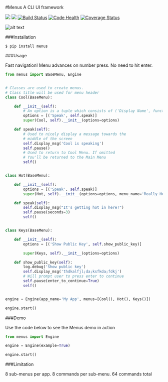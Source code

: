 #Menus
A CLI UI framework

[![](https://badge.fury.io/py/Menus.svg)](http://badge.fury.io/py/Menus)
[![](https://requires.io/github/JMSwag/Menus/requirements.svg?branch=master)](https://requires.io/github/JMSwag/Menus/requirements/?branch=master)
[![Build Status](https://travis-ci.org/JMSwag/Menus.svg?branch=master)](https://travis-ci.org/JMSwag/Menus)
[![Code Health](https://landscape.io/github/JMSwag/Menus/master/landscape.svg?style=flat)](https://landscape.io/github/JMSwag/Menus/master)
[![Coverage Status](https://coveralls.io/repos/github/JMSwag/Menus/badge.svg)](https://coveralls.io/github/JMSwag/Menus)

![alt text](https://ds-website-images-all-sites.s3.amazonaws.com/menus-screenshot.png)


###Installation

```
$ pip install menus
```


###Usage

Fast navigation! Menu advances on number press. No need to hit enter.

```python
from menus import BaseMenu, Engine


# Classes are used to create menus.
# Class title will be used for menu header
class Cool(BaseMenu):

    def __init__(self):
        # An option is a tuple which consists of ('Display Name', function)
        options = [('Speak', self.speak)]
        super(Cool, self).__init__(options=options)

    def speak(self):
        # Used to nicely display a message towards the
        # middle of the screen
        self.display_msg('Cool is speaking')
        self.pause()
        # Used to return to Cool Menu. If omitted
        # You'll be returned to the Main Menu
        self()


class Hot(BaseMenu):

    def __init__(self):
        options = [('Speak', self.speak)]
        super(Hot, self).__init__(options=options, menu_name='Really Hot')

    def speak(self):
        self.display_msg("It's getting hot in here!")
        self.pause(seconds=3)
        self()


class Keys(BaseMenu):

    def __init__(self):
        options = [('Show Public Key', self.show_public_key)]

        super(Keys, self).__init__(options=options)

    def show_public_key(self):
        log.debug('Show public key')
        self.display_msg('thdkalfjl;da;ksfkda;fdkj')
        # Will prompt user to press enter to continue
        self.pause(enter_to_continue=True)
        self()


engine = Engine(app_name='My App', menus=[Cool(), Hot(), Keys()])

engine.start()
```

###Demo

Use the code below to see the Menus demo in action

```python
from menus import Engine

engine = Engine(example=True)

engine.start()
```

###Limitation

8 sub-menus per app. 8 commands per sub-menu. 64 commands total
